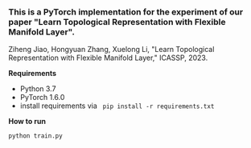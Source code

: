 ### This is a PyTorch implementation for the experiment of our paper "Learn Topological Representation with Flexible Manifold Layer".

Ziheng Jiao, Hongyuan Zhang, Xuelong Li, "Learn Topological Representation with Flexible Manifold Layer," ICASSP, 2023.

**Requirements**

- Python 3.7
- PyTorch 1.6.0
- install requirements via ` pip install -r requirements.txt`

**How to run**

```
python train.py
```